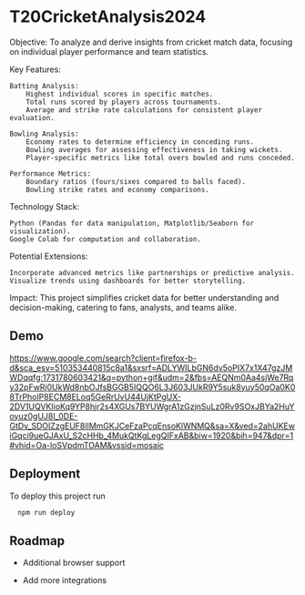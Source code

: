 # T20CricketAnalysis2024

Objective: To analyze and derive insights from cricket match data, focusing on individual player performance and team statistics.

Key Features:

    Batting Analysis:
        Highest individual scores in specific matches.
        Total runs scored by players across tournaments.
        Average and strike rate calculations for consistent player evaluation.

    Bowling Analysis:
        Economy rates to determine efficiency in conceding runs.
        Bowling averages for assessing effectiveness in taking wickets.
        Player-specific metrics like total overs bowled and runs conceded.

    Performance Metrics:
        Boundary ratios (fours/sixes compared to balls faced).
        Bowling strike rates and economy comparisons.

Technology Stack:

    Python (Pandas for data manipulation, Matplotlib/Seaborn for visualization).
    Google Colab for computation and collaboration.

Potential Extensions:

    Incorporate advanced metrics like partnerships or predictive analysis.
    Visualize trends using dashboards for better storytelling.

Impact:
This project simplifies cricket data for better understanding and decision-making, catering to fans, analysts, and teams alike.


## Demo

https://www.google.com/search?client=firefox-b-d&sca_esv=510353440815c8a1&sxsrf=ADLYWILbGN6dv5oPIX7x1X47gzJMWDqqfg:1731780603421&q=python+gif&udm=2&fbs=AEQNm0Aa4sjWe7Rqy32pFwRj0UkWd8nbOJfsBGGB5IQQO6L3J603JUkR9Y5suk8yuy50qOa0K08TrPholP8ECM8ELoq5GeRrUvU44UjKtPgUX-2DV1UQVKIioKq9YP8hjr2s4XGUs7BYUWgrA1zGzjnSuLz0Rv9SOxJBYa2HuYoyuz0gUJ8I_0DE-GtDv_SDOIZzgEUF8lIMmGKJCeFzaPcqEnsoKlWNMQ&sa=X&ved=2ahUKEwiGqci9ueGJAxU_S2cHHb_4MukQtKgLegQIFxAB&biw=1920&bih=947&dpr=1#vhid=Oa-loSVpdmTOAM&vssid=mosaic


## Deployment

To deploy this project run

```bash
  npm run deploy
```


## Roadmap

- Additional browser support

- Add more integrations

